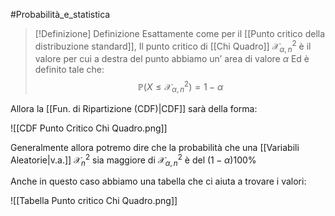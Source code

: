 #Probabilità_e_statistica 

>[!Definizione]  Definizione
>Esattamente come per il [[Punto critico della distribuzione standard]], Il punto critico di [[Chi Quadro]] $\mathcal{X}^2_{\alpha,n}$ è il valore per cui a destra del punto abbiamo un’ area di valore $\alpha$
>Ed è definito tale che:
>$$\mathbb{P}(X\leq \mathcal{X}^2_{\alpha,n})=1-\alpha$$

Allora la [[Fun. di Ripartizione (CDF)|CDF]] sarà della forma:

![[CDF Punto Critico Chi Quadro.png]]

Generalmente allora potremo dire che la probabilità che una [[Variabili Aleatorie|v.a.]] $\mathcal{X}^2_{n}$ sia maggiore di $\mathcal{X}^2_{\alpha,n}$ è del
$(1-\alpha)100\%$

Anche in questo caso abbiamo una tabella che ci aiuta a trovare  i valori:

![[Tabella Punto critico Chi Quadro.png]]